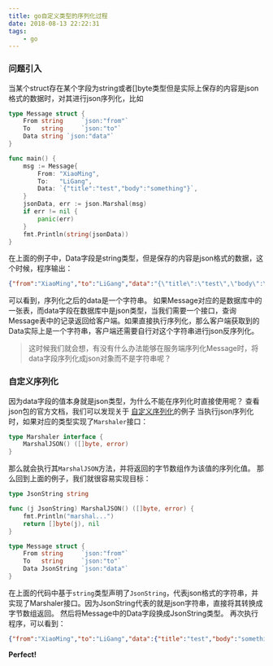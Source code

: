 ```yaml
---
title: go自定义类型的序列化过程
date: 2018-08-13 22:22:31
tags:
	- go
---
```




### 问题引入
当某个struct存在某个字段为string或者[]byte类型但是实际上保存的内容是json格式的数据时，对其进行json序列化，比如
```go
type Message struct {
	From string     `json:"from"`
	To   string     `json:"to"`
	Data string `json:"data"`
}

func main() {
	msg := Message{
		From: "XiaoMing",
		To:   "LiGang",
		Data: `{"title":"test","body":"something"}`,
	}
	jsonData, err := json.Marshal(msg)
	if err != nil {
		panic(err)
	}
	fmt.Println(string(jsonData))
}
```
在上面的例子中，Data字段是string类型，但是保存的内容是json格式的数据，这个时候，程序输出：
```json
{"from":"XiaoMing","to":"LiGang","data":"{\"title\":\"test\",\"body\":\"something\"}"}
```
可以看到，序列化之后的data是一个字符串。
如果Message对应的是数据库中的一张表，而data字段在数据库中是json类型，当我们需要一个接口，查询Message表中的记录返回给客户端。如果直接执行序列化，那么客户端获取到的Data实际上是一个字符串，客户端还需要自行对这个字符串进行json反序列化。
>这时候我们就会想，有没有什么办法能够在服务端序列化Message时，将data字段序列化成json对象而不是字符串呢？

### 自定义序列化
因为data字段的值本身就是json类型，为什么不能在序列化时直接使用呢？
查看json包的官方文档，我们可以发现关于 [自定义序列化](https://godoc.org/encoding/json#ex-package--CustomMarshalJSON)的例子
当执行json序列化时，如果对应的类型实现了`Marshaler`接口：
```go
type Marshaler interface {
	MarshalJSON() ([]byte, error)
}
```
那么就会执行其`MarshalJSON`方法，并将返回的字节数组作为该值的序列化值。
那么回到上面的例子，我们就很容易实现目标：
```go
type JsonString string

func (j JsonString) MarshalJSON() ([]byte, error) {
	fmt.Println("marshal...")
	return []byte(j), nil
}

type Message struct {
	From string     `json:"from"`
	To   string     `json:"to"`
	Data JsonString `json:"data"`
}
```
在上面的代码中基于`string`类型声明了`JsonString`，代表json格式的字符串，并实现了Marshaler接口。因为JsonString代表的就是json字符串，直接将其转换成字节数组返回。
然后将Message中的Data字段换成JsonString类型。
再次执行程序，可以看到：
```json
{"from":"XiaoMing","to":"LiGang","data":{"title":"test","body":"something"}}
```
**Perfect!**